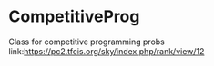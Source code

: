 # CompetitiveProg
Class for competitive programming
probs link:https://pc2.tfcis.org/sky/index.php/rank/view/12
